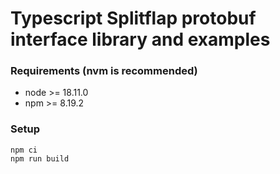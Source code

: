 # Typescript Splitflap protobuf interface library and examples

### Requirements (nvm is recommended)

- node >= 18.11.0
- npm >= 8.19.2

### Setup

```
npm ci
npm run build
```
